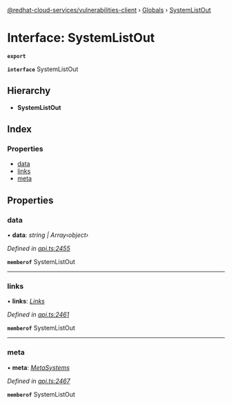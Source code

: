 [@redhat-cloud-services/vulnerabilities-client](../README.md) › [Globals](../globals.md) › [SystemListOut](systemlistout.md)

# Interface: SystemListOut

**`export`** 

**`interface`** SystemListOut

## Hierarchy

* **SystemListOut**

## Index

### Properties

* [data](systemlistout.md#data)
* [links](systemlistout.md#links)
* [meta](systemlistout.md#meta)

## Properties

###  data

• **data**: *string | Array‹object›*

*Defined in [api.ts:2455](https://github.com/RedHatInsights/javascript-clients.gi/blob/master/packages/vulnerabilities/api.ts#L2455)*

**`memberof`** SystemListOut

___

###  links

• **links**: *[Links](links.md)*

*Defined in [api.ts:2461](https://github.com/RedHatInsights/javascript-clients.gi/blob/master/packages/vulnerabilities/api.ts#L2461)*

**`memberof`** SystemListOut

___

###  meta

• **meta**: *[MetaSystems](metasystems.md)*

*Defined in [api.ts:2467](https://github.com/RedHatInsights/javascript-clients.gi/blob/master/packages/vulnerabilities/api.ts#L2467)*

**`memberof`** SystemListOut

